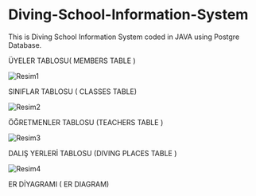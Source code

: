 # Diving-School-Information-System
This is Diving School Information System coded in JAVA using Postgre Database.

ÜYELER TABLOSU( MEMBERS TABLE )

![Resim1](https://user-images.githubusercontent.com/75680845/104840089-51969200-58d6-11eb-8a4d-4407ad5dde35.png)

SINIFLAR TABLOSU  ( CLASSES TABLE)

![Resim2](https://user-images.githubusercontent.com/75680845/104840092-53605580-58d6-11eb-84aa-eabcb758d959.png)

ÖĞRETMENLER TABLOSU (TEACHERS TABLE )

![Resim3](https://user-images.githubusercontent.com/75680845/104840095-55c2af80-58d6-11eb-96fd-38460f0a24b5.png)

DALIŞ YERLERİ TABLOSU (DIVING PLACES TABLE )

![Resim4](https://user-images.githubusercontent.com/75680845/104840097-56f3dc80-58d6-11eb-8932-3de5f105f263.png)

ER DİYAGRAMI ( ER DIAGRAM)


